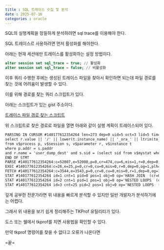 ```yaml
---
title : SQL 트레이스 수집 및 분석
date : 2025-07-16
categories : oracle
---
```


SQL의 실행계획을 정밀하게 분석하려면 sql trace를 이용해야 한다.

SQL 트레이스르 사용하려면 먼저 활성화를 해야한다.

아래는 현재 세션에만 트레이스를 활성화하는 설정 방법이다.

```sql
alter session set sql_trace = true; // 활성화 
alter session set sql_trace = false; // 비활성화 
```

이후 쿼리 수행한 후에는 생성된 트레이스 파일을 찾아서 확인하면 되는데 파일 경로를 찾는 것에 어려움이 발생할 수 있다. 

이를 위해 경로를 찾는 쿼리 스크립트가 있다. 

아래는 스크립트가 있는 gist 주소이다.

[트레이스 파일 경로 찾는 스크립트](https://gist.github.com/jskpubller86/d215f699c8bc9ed3acce03db35386fe0)


위 스크립트로 찾은 경로로 파일을 열면 아래와 같이 실행 계획이 트레이스되어 있다. 

```txt
PARSING IN CURSOR #140177612354264 len=273 dep=0 uid=5 oct=3 lid=5 tim=1694240705176463 hv=2467177394 ad='7c900ee8' sqlid='dpb7tfa9hw8xk'
select r.value || '/' || lower(t.instance_name) || '_ora_' || ltrim(to_char(p.spid)) || '.trc' trace_file
from v$process p, v$session s, v$parameter r, v$instance t
where p.addr = s.paddr
and r.name = 'user_dump_dest' and s.sid = (select sid from v$mystat where rownum = 1)
END OF STMT
PARSE #140177612354264:c=52007,e=52008,p=0,cr=474,cu=6,mis=1,r=0,dep=0,og=1,plh=1532885003,tim=1694240705176462
EXEC #140177612354264:c=26,e=25,p=0,cr=0,cu=0,mis=0,r=0,dep=0,og=1,plh=1532885003,tim=1694240705176536
FETCH #140177612354264:c=3544,e=3543,p=0,cr=0,cu=0,mis=0,r=1,dep=0,og=1,plh=1532885003,tim=1694240705180126
STAT #140177612354264 id=1 cnt=1 pid=0 pos=1 obj=0 op='HASH JOIN  (cr=0 pr=0 pw=0 time=3510 us cost=1 size=2315 card=1)'
STAT #140177612354264 id=2 cnt=1 pid=1 pos=1 obj=0 op='NESTED LOOPS  (cr=0 pr=0 pw=0 time=3166 us cost=1 size=2269 card=1)'
STAT #140177612354264 id=3 cnt=25 pid=2 pos=1 obj=0 op='NESTED LOOPS  (cr=0 pr=0 pw=0 time=2092 us cost=1 size=2211 card=1)'
```

깊게 공부한 전문가라면 위 내용을 빠르게 분석할 수 있지만 일반 개발자가 분석하기에는 어렵다. 

그래서 위 내용을 보기 쉽게 정리해주는 TKProf 유틸리티가 있다. 

도스 또는 쉘에서 tkprof를 치면 사용법을 확인할 수 있다.

만약 tkprof 명령어를 찾을 수 없다고 오류가 나온다면  


=끝=